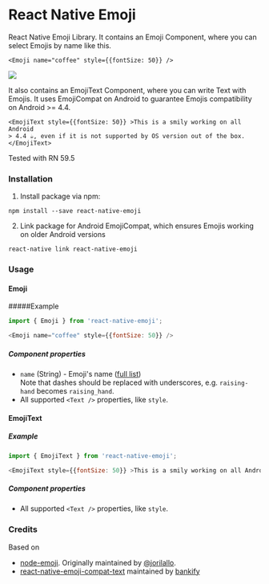 # React Native Emoji

React Native Emoji Library. It contains an Emoji Component, where you can select Emojis by name like this.

```JSX
<Emoji name="coffee" style={{fontSize: 50}} />
```

![](http://i59.tinypic.com/fe3rly.png)

It also contains an EmojiText Component, where you can write Text with Emojis. It uses EmojiCompat on Android to 
guarantee Emojis compatibility on Android >= 4.4.


```JSX
<EmojiText style={{fontSize: 50}} >This is a smily working on all Android 
> 4.4 ☕, even if it is not supported by OS version out of the box.</EmojiText>
```

Tested with RN 59.5


### Installation

1. Install package via npm:

```
npm install --save react-native-emoji
```

2. Link package for Android EmojiCompat, which ensures Emojis working on older Android versions

```
react-native link react-native-emoji
```

### Usage

#### Emoji

#####Example

```javascript
import { Emoji } from 'react-native-emoji';

<Emoji name="coffee" style={{fontSize: 50}} />
```

##### Component properties

- `name` (String) - Emoji's name ([full list](http://unicodey.com/emoji-data/table.htm))  
  Note that dashes should be replaced with underscores, e.g. `raising-hand` becomes `raising_hand`.
- All supported `<Text />` properties, like `style`.

#### EmojiText

##### Example
```javascript
import { EmojiText } from 'react-native-emoji';

<EmojiText style={{fontSize: 50}} >This is a smily working on all Android > 4.4: ☕</EmojiText>
```

##### Component properties

- All supported `<Text />` properties, like `style`.


### Credits

Based on 
- [node-emoji](https://github.com/omnidan/node-emoji). Originally maintained by [@jorilallo](https://twitter.com/jorilallo).
- [react-native-emoji-compat-text](https://github.com/bankifyio/react-native-emoji-compat-text) maintained by [bankify](https://github.com/bankifyio)
